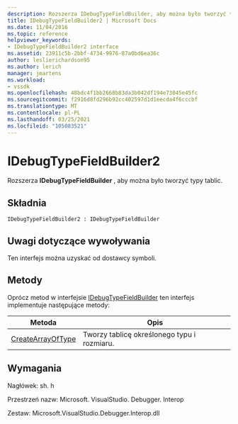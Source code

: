 ```yaml
---
description: Rozszerza IDebugTypeFieldBuilder, aby można było tworzyć typy tablic.
title: IDebugTypeFieldBuilder2 | Microsoft Docs
ms.date: 11/04/2016
ms.topic: reference
helpviewer_keywords:
- IDebugTypeFieldBuilder2 interface
ms.assetid: 23911c5b-2bbf-4734-9976-87a0bd6ea36c
author: leslierichardson95
ms.author: lerich
manager: jmartens
ms.workload:
- vssdk
ms.openlocfilehash: 48bdc4f1bb2668b83da3b042df194e73045e45fc
ms.sourcegitcommit: f2916d8fd296b92cc402597d1d1eecda4f6cccbf
ms.translationtype: MT
ms.contentlocale: pl-PL
ms.lasthandoff: 03/25/2021
ms.locfileid: "105083521"
---
```

# <a name="idebugtypefieldbuilder2"></a>IDebugTypeFieldBuilder2
Rozszerza **IDebugTypeFieldBuilder** , aby można było tworzyć typy tablic.

## <a name="syntax"></a>Składnia

```
IDebugTypeFieldBuilder2 : IDebugTypeFieldBuilder
```

## <a name="notes-for-callers"></a>Uwagi dotyczące wywoływania
 Ten interfejs można uzyskać od dostawcy symboli.

## <a name="methods"></a>Metody
 Oprócz metod w interfejsie [IDebugTypeFieldBuilder](../../../extensibility/debugger/reference/idebugtypefieldbuilder.md) ten interfejs implementuje następujące metody:

|Metoda|Opis|
|------------|-----------------|
|[CreateArrayOfType](../../../extensibility/debugger/reference/idebugtypefieldbuilder2-createarrayoftype.md)|Tworzy tablicę określonego typu i rozmiaru.|

## <a name="requirements"></a>Wymagania
 Nagłówek: sh. h

 Przestrzeń nazw: Microsoft. VisualStudio. Debugger. Interop

 Zestaw: Microsoft.VisualStudio.Debugger.Interop.dll
